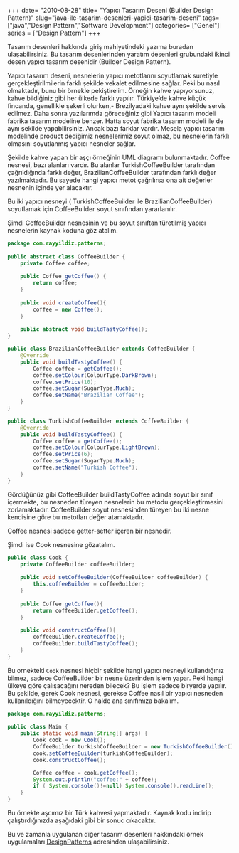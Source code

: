 +++
date= "2010-08-28"
title= "Yapıcı Tasarım Deseni (Builder Design Pattern)"
slug="java-ile-tasarim-desenleri-yapici-tasarim-deseni"
tags= ["java","Design Pattern","Software Development"]
categories= ["Genel"]
series = ["Design Pattern"]
+++



Tasarım desenleri hakkında giriş mahiyetindeki yazıma buradan ulaşabilirsiniz. Bu tasarım desenlerinden yaratım desenleri grubundaki ikinci desen yapıcı tasarım desenidir (Builder Design Pattern).

Yapıcı tasarım deseni, nesnelerin yapıcı metotlarını soyutlamak suretiyle gerçekleştirilmilerin farklı şekilde vekalet edilmesine sağlar. Peki bu nasıl olmaktadır, bunu bir örnekle pekiştirelim. Örneğin kahve yapıyorsunuz, kahve bildiğiniz gibi her ülkede farklı yapılır. Türkiye’de kahve küçük fincanda, genellikle şekerli olurken,- Brezilyadaki kahve aynı şekilde servis edilmez. Daha sonra yazılarımda göreceğiniz gibi Yapıcı tasarım modeli fabrika tasarım modeline benzer. Hatta soyut fabrika tasarım modeli ile de aynı şekilde yapabilirsiniz. Ancak bazı farklar vardır. Mesela yapıcı tasarım modelinde product dediğimiz nesnelerimiz soyut olmaz, bu nesnelerin farklı olmasını soyutlanmış yapıcı nesneler sağlar.

Şekilde kahve yapan bir aşçı örneğinin UML diagramı bulunmaktadır. Coffee nesnesi, bazı alanları vardır. Bu alanlar TurkishCoffeeBuilder tarafından çağrıldığında farklı değer, BrazilianCoffeeBuilder tarafından farklı değer yazılmaktadır. Bu sayede hangi yapıcı metot çağrılırsa ona ait değerler nesnenin içinde yer alacaktır.

Bu iki yapıcı nesneyi ( TurkishCoffeeBuilder ile BrazilianCoffeeBuilder) soyutlamak için CoffeeBuilder soyut sınıfından yararlanılır.

Şimdi CoffeeBuilder nesnesinin ve bu soyut sınıftan türetilmiş yapıcı nesnelerin kaynak koduna göz atalım.

```java
package com.rayyildiz.patterns;
 
public abstract class CoffeeBuilder {
	private Coffee coffee;
 
	public Coffee getCoffee() {
		return coffee;
  	}
 
	public void createCoffee(){
		coffee = new Coffee();
	}
	
	public abstract void buildTastyCoffee();
}
```

```java
public class BrazilianCoffeeBuilder extends CoffeeBuilder {
	@Override
	public void buildTastyCoffee() {
		Coffee coffee = getCoffee();
		coffee.setColour(ColourType.DarkBrown);
		coffee.setPrice(10);
		coffee.setSugar(SugarType.Much);
		coffee.setName("Brazilian Coffee");
	}	
}
```

```java
public class TurkishCoffeeBuilder extends CoffeeBuilder {
	@Override
	public void buildTastyCoffee() {
		Coffee coffee = getCoffee();
    	coffee.setColour(ColourType.LightBrown);
    	coffee.setPrice(6);
    	coffee.setSugar(SugarType.Much);
    	coffee.setName("Turkish Coffee");
	}
}
```

Gördüğünüz gibi CoffeeBuilder buildTastyCoffee adında soyut bir sınıf içermekte, bu nesneden türeyen nesnelerin bu metodu gerçekleştirmesini zorlamaktadır. CoffeeBuilder soyut nesnesinden türeyen bu iki nesne kendisine göre bu metotları değer atamaktadır.

Coffee nesnesi sadece getter-setter içeren bir nesnedir.

Şimdi ise Cook nesnesine gözatalım.

```java
public class Cook {
	private CoffeeBuilder coffeeBuilder;
 
	public void setCoffeeBuilder(CoffeeBuilder coffeeBuilder) {
		this.coffeeBuilder = coffeeBuilder;
	}
 
	public Coffee getCoffee(){
		return coffeeBuilder.getCoffee();
	}
 
	public void constructCoffee(){
		coffeeBuilder.createCoffee();
		coffeeBuilder.buildTastyCoffee();
	}
}
```


Bu ornekteki ```Cook``` nesnesi hiçbir şekilde hangi yapıcı nesneyi kullandığınız bilmez, sadece CoffeeBuilder bir nesne üzerinden işlem yapar. Peki hangi ülkeye göre çalışacağını nereden bilecek? Bu işlem sadece biryerde yapılır. Bu şekilde, gerek Cook nesnesi, gerekse Coffee nasıl bir yapıcı nesneden kullanıldığını bilmeyecektir. O halde ana sınıfımıza bakalım.

```java
package com.rayyildiz.patterns;
 
public class Main {
	public static void main(String[] args) {
		Cook cook = new Cook();
		CoffeeBuilder turkishCoffeeBuilder = new TurkishCoffeeBuilder();
		cook.setCoffeeBuilder(turkishCoffeeBuilder);
		cook.constructCoffee();

		Coffee coffee = cook.getCoffee();
		System.out.println("coffee:" + coffee);
		if ( System.console()!=null) System.console().readLine();
	}
}
```

Bu örnekte aşcımız bir Türk kahvesi yapmaktadır. Kaynak kodu indirip çalıştırdığınızda aşağıdaki gibi bir sonuc cıkacaktır.

Bu ve zamanla uygulanan diğer tasarım desenleri hakkındaki örnek uygulamaları [DesignPatterns](http://github.com/rayyildiz/DesignPatterns) adresinden ulaşabilirsiniz.